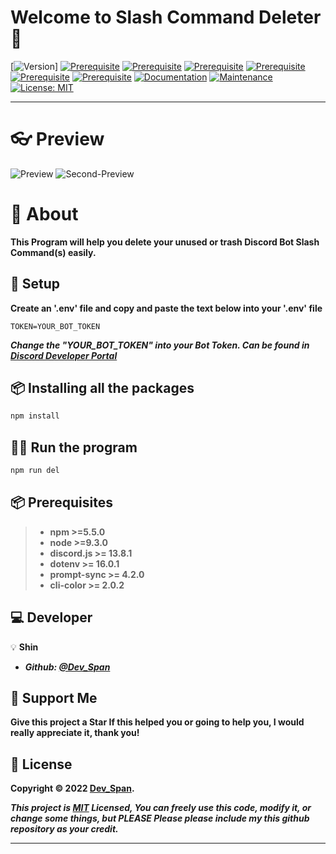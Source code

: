 # Welcome to Slash Command Deleter 👋

[![Version](https://img.shields.io/badge/version-1.0.0-blue.svg?cacheSeconds=2592000)]
[![Prerequisite](https://img.shields.io/badge/npm-%3E%3D5.5.0-blue.svg)](https://nodejs.org/en/)
[![Prerequisite](https://img.shields.io/badge/node-%3E%3D9.3.0-blue.svg)](https://nodejs.org/en/)
[![Prerequisite](https://img.shields.io/badge/discord.js-%3E%3D13.8.1-blue.svg)](https://www.npmjs.com/package/discord.js)
[![Prerequisite](https://img.shields.io/badge/dotenv-%3E%3D16.0.1-blue.svg)](https://www.npmjs.com/package/dotenv)
[![Prerequisite](https://img.shields.io/badge/prompt--sync-%3E%3D4.2.0-blue)](https://www.npmjs.com/package/prompt-sync)
[![Prerequisite](https://img.shields.io/badge/cli--color-%3E%3D2.0.2-blue)](https://www.npmjs.com/package/cli-color)
[![Documentation](https://img.shields.io/badge/documentation-yes-brightgreen.svg)](https://github.com/Dev-Span/Slash-Command-Deleter#readme)
[![Maintenance](https://img.shields.io/badge/Maintained%3F-yes-green.svg)](https://github.com/Dev-Span/Slash-Command-Deleter/graphs/commit-activity)
[![License: MIT](https://img.shields.io/github/license/Shineurysm/slash-command-deleter)](https://github.com/Dev-Span/Slash-Command-Deleter/blob/main/LICENSE.md)

---

# 👓 Preview
![Preview](https://i.imgur.com/xI5R6A6.png)
![Second-Preview](https://imgur.com/4iY24dz.png)

# 📃 About

**This Program will help you delete your unused or trash Discord Bot Slash Command(s) easily.**


## 🔧 Setup

**Create an '.env' file and copy and paste the text below into your '.env' file**

```
TOKEN=YOUR_BOT_TOKEN
```

***Change the "YOUR_BOT_TOKEN" into your Bot Token. Can be found in [Discord Developer Portal](https://discord.com/developers/applications)***


## 📦 Installing all the packages

```sh
npm install
```


## 🏃‍♂️ Run the program

```sh
npm run del
```


## 📦 Prerequisites

> - **npm >=5.5.0**
> - **node >=9.3.0**
> - **discord.js >= 13.8.1**
> - **dotenv >= 16.0.1**
> - **prompt-sync >= 4.2.0**
> - **cli-color >= 2.0.2**


## 💻 Developer

💡 **Shin**

- ***Github: [@Dev_Span](https://github.com/Dev-Span)***


## 🎉 Support Me

**Give this project a Star If this helped you or going to help you, I would really appreciate it, thank you!**


## 📝 License

**Copyright © 2022 [Dev_Span](https://github.com/Dev-Span).**

***This project is [MIT](https://github.com/Dev-Span/Slash-Command-Deleter/blob/main/LICENSE.md) Licensed, You can freely use this code, modify it, or change some things, but PLEASE Please please include my this github repository as your credit.***

---
